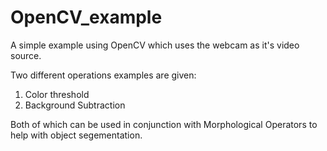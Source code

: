 OpenCV_example
==============

A simple example using OpenCV which uses the webcam as it's video source. 

Two different operations examples are given:

1. Color threshold 
2. Background Subtraction

Both of which can be used in conjunction with Morphological Operators to help with object segementation.
